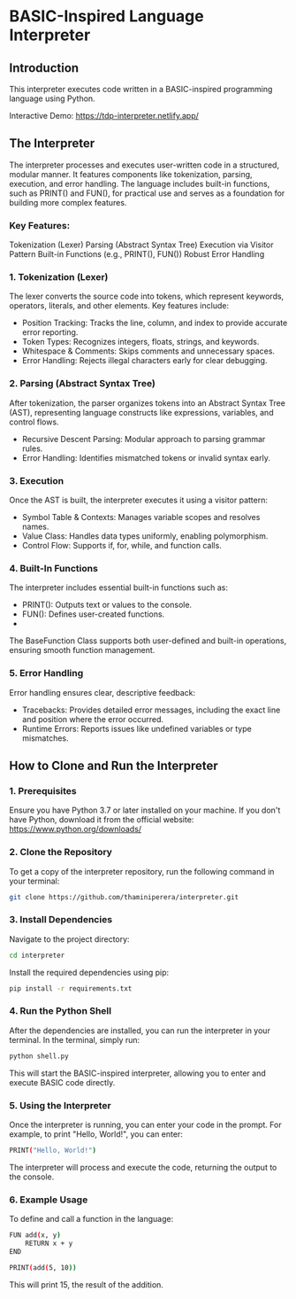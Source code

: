 # BASIC-Inspired Language Interpreter

## Introduction
This interpreter executes code written in a BASIC-inspired programming language using Python. 

Interactive Demo: https://tdp-interpreter.netlify.app/

## The Interpreter
The interpreter processes and executes user-written code in a structured, modular manner. It features components like tokenization, parsing, execution, and error handling. The language includes built-in functions, such as PRINT() and FUN(), for practical use and serves as a foundation for building more complex features.

### Key Features:
Tokenization (Lexer)
Parsing (Abstract Syntax Tree)
Execution via Visitor Pattern
Built-in Functions (e.g., PRINT(), FUN())
Robust Error Handling

### 1. Tokenization (Lexer)
The lexer converts the source code into tokens, which represent keywords, operators, literals, and other elements. Key features include:

- Position Tracking: Tracks the line, column, and index to provide accurate error reporting.
- Token Types: Recognizes integers, floats, strings, and keywords.
- Whitespace & Comments: Skips comments and unnecessary spaces.
- Error Handling: Rejects illegal characters early for clear debugging.
  
### 2. Parsing (Abstract Syntax Tree)
After tokenization, the parser organizes tokens into an Abstract Syntax Tree (AST), representing language constructs like expressions, variables, and control flows.

- Recursive Descent Parsing: Modular approach to parsing grammar rules.
- Error Handling: Identifies mismatched tokens or invalid syntax early.

### 3. Execution
Once the AST is built, the interpreter executes it using a visitor pattern:

- Symbol Table & Contexts: Manages variable scopes and resolves names.
- Value Class: Handles data types uniformly, enabling polymorphism.
- Control Flow: Supports if, for, while, and function calls.

### 4. Built-In Functions
The interpreter includes essential built-in functions such as:

- PRINT(): Outputs text or values to the console.
- FUN(): Defines user-created functions.
- 
The BaseFunction Class supports both user-defined and built-in operations, ensuring smooth function management.

### 5. Error Handling
Error handling ensures clear, descriptive feedback:

- Tracebacks: Provides detailed error messages, including the exact line and position where the error occurred.
- Runtime Errors: Reports issues like undefined variables or type mismatches.

## How to Clone and Run the Interpreter

### 1. Prerequisites
Ensure you have Python 3.7 or later installed on your machine. If you don't have Python, download it from the official website: https://www.python.org/downloads/

### 2. Clone the Repository
To get a copy of the interpreter repository, run the following command in your terminal:

```bash
git clone https://github.com/thaminiperera/interpreter.git
```

### 3. Install Dependencies
Navigate to the project directory:

```bash
cd interpreter
```

Install the required dependencies using pip:

```bash
pip install -r requirements.txt
```

### 4. Run the Python Shell
After the dependencies are installed, you can run the interpreter in your terminal. In the terminal, simply run:

```bash
python shell.py
```

This will start the BASIC-inspired interpreter, allowing you to enter and execute BASIC code directly.

### 5. Using the Interpreter
Once the interpreter is running, you can enter your code in the prompt. For example, to print "Hello, World!", you can enter:

```bash
PRINT("Hello, World!")
```

The interpreter will process and execute the code, returning the output to the console.

### 6. Example Usage
To define and call a function in the language:

```bash
FUN add(x, y)
	RETURN x + y
END

PRINT(add(5, 10))
```

This will print 15, the result of the addition.
